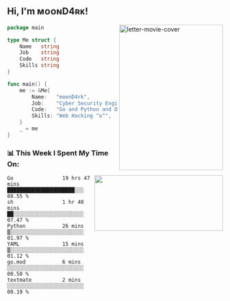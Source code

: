 <h2> Hi, I'm ᴍᴏᴏɴD4ʀᴋ!</h2>
<!--START_SECTION:movie_cover-->
<img align="right" src="https://a.ltrbxd.com/resized/film-poster/2/4/2/7/8/8/242788-our-little-sister-0-460-0-690-crop.jpg" width="242" height="340" alt="letter-movie-cover">
<!--END_SECTION:movie_cover-->

```go
package main

type Me struct {
	Name   string
	Job    string
	Code   string
	Skills string
}

func main() {
	me := &Me{
		Name:   "moonD4rk",
		Job:    "Cyber Security Engineer",
		Code:   "Go and Python and Others",
		Skills: "Web Hacking ^o^",
	}
	_ = me
}
```



<h3>📊 This Week I Spent My Time On:</h3>
<img align='right' src="https://github-readme-stats.vercel.app/api?username=moond4rk&show_icons=true&theme=radical" width="300" height="130">

<!--START_SECTION:waka-->

```text
Go                19 hrs 47 mins  ██████████████████████░░░   88.55 %
sh                1 hr 40 mins    ██░░░░░░░░░░░░░░░░░░░░░░░   07.47 %
Python            26 mins         ▒░░░░░░░░░░░░░░░░░░░░░░░░   01.97 %
YAML              15 mins         ▒░░░░░░░░░░░░░░░░░░░░░░░░   01.12 %
go.mod            6 mins          ░░░░░░░░░░░░░░░░░░░░░░░░░   00.50 %
textmate          2 mins          ░░░░░░░░░░░░░░░░░░░░░░░░░   00.19 %
```

<!--END_SECTION:waka-->

